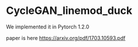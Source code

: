 # CycleGAN_linemod_duck

We implemented it in Pytorch 1.2.0

paper is here https://arxiv.org/pdf/1703.10593.pdf

